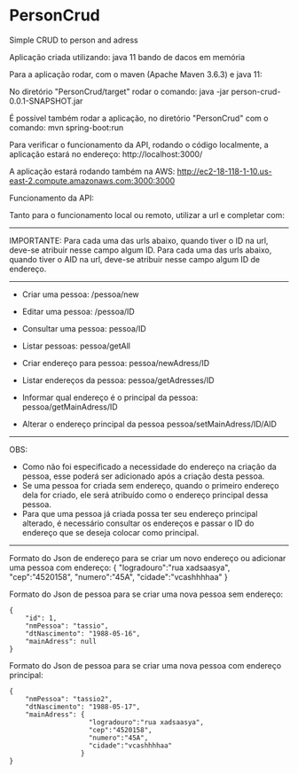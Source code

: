 # PersonCrud
Simple CRUD to person and adress


Aplicação criada utilizando:
    java 11
    bando de dacos em memória



Para a aplicação rodar, com o maven (Apache Maven 3.6.3) e java 11:

No diretório "PersonCrud/target" rodar o comando: java -jar person-crud-0.0.1-SNAPSHOT.jar

É possível também rodar a aplicação, no diretório "PersonCrud" com o comando: mvn spring-boot:run

Para verificar o funcionamento da API, rodando o código localmente, a aplicação estará no endereço:
http://localhost:3000/

A aplicação estará rodando também na AWS:
http://ec2-18-118-1-10.us-east-2.compute.amazonaws.com:3000:3000



Funcionamento da API:

Tanto para o funcionamento local ou remoto, utilizar a url e completar com:
************************************************************
IMPORTANTE: 
Para cada uma das urls abaixo, quando tiver o ID na url, deve-se atribuir nesse campo algum ID.
Para cada uma das urls abaixo, quando tiver o AID na url, deve-se atribuir nesse campo algum ID de endereço.
************************************************************

- Criar uma pessoa:
	/pessoa/new

- Editar uma pessoa:
	/pessoa/ID

- Consultar uma pessoa:
	pessoa/ID

- Listar pessoas:
	pessoa/getAll

- Criar endereço para pessoa:
	pessoa/newAdress/ID

- Listar endereços da pessoa:
	pessoa/getAdresses/ID

- Informar qual endereço é o principal da pessoa:
	pessoa/getMainAdress/ID

- Alterar o endereço principal da pessoa
	pessoa/setMainAdress/ID/AID

************************************************************	
OBS:

- Como não foi especificado a necessidade do endereço na criação da pessoa, esse poderá ser adicionado após a criação desta pessoa.
- Se uma pessoa for criada sem endereço, quando o primeiro endereço dela for criado, ele será atribuído como o endereço principal dessa pessoa.
- Para que uma pessoa já criada possa ter seu endereço principal alterado, é necessário consultar os endereços e passar o ID do endereço que se deseja colocar como principal.

************************************************************
Formato do Json de endereço para se criar um novo endereço ou adicionar uma pessoa com endereço:
	{
		"logradouro":"rua xadsaasya",
		"cep":"4520158",
		"numero":"45A",
		"cidade":"vcashhhhaa"
	}

Formato do Json de pessoa para se criar uma nova pessoa sem endereço:

	{
		"id": 1,
		"nmPessoa": "tassio",
		"dtNascimento": "1988-05-16",
		"mainAdress": null
	}


Formato do Json de pessoa para se criar uma nova pessoa com endereço principal:

    {
        "nmPessoa": "tassio2",
        "dtNascimento": "1988-05-17",
        "mainAdress": {
                        "logradouro":"rua xadsaasya",
                        "cep":"4520158",
                        "numero":"45A",
                        "cidade":"vcashhhhaa"
                      }
    }


